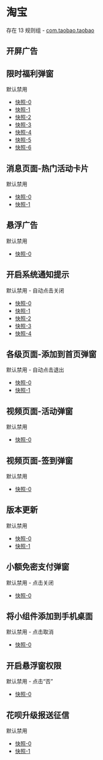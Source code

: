# 淘宝

存在 13 规则组 - [com.taobao.taobao](/src/apps/com.taobao.taobao.ts)

## 开屏广告

## 限时福利弹窗

默认禁用

- [快照-0](https://i.gkd.li/import/12642792)
- [快照-1](https://i.gkd.li/import/13180826)
- [快照-2](https://i.gkd.li/import/12648734)
- [快照-3](https://i.gkd.li/import/12648746)
- [快照-4](https://i.gkd.li/import/13198239)
- [快照-5](https://i.gkd.li/import/13198052)
- [快照-6](https://i.gkd.li/import/13249418)

## 消息页面-热门活动卡片

默认禁用

- [快照-0](https://i.gkd.li/import/12642795)
- [快照-1](https://i.gkd.li/import/13197877)

## 悬浮广告

默认禁用

- [快照-0](https://i.gkd.li/import/13521702)

## 开启系统通知提示

默认禁用 - 自动点击关闭

- [快照-0](https://i.gkd.li/import/13197594)
- [快照-1](https://i.gkd.li/import/13222946)
- [快照-2](https://i.gkd.li/import/13438404)
- [快照-3](https://i.gkd.li/import/13446901)
- [快照-4](https://i.gkd.li/import/13455424)

## 各级页面-添加到首页弹窗

默认禁用 - 自动点击退出

- [快照-0](https://i.gkd.li/import/13197553)
- [快照-1](https://i.gkd.li/import/13197546)

## 视频页面-活动弹窗

默认禁用

- [快照-0](https://i.gkd.li/import/12642813)

## 视频页面-签到弹窗

默认禁用

- [快照-0](https://i.gkd.li/import/12642798)

## 版本更新

默认禁用

- [快照-0](https://i.gkd.li/import/13336760)
- [快照-1](https://i.gkd.li/import/13695520)

## 小额免密支付弹窗

默认禁用 - 点击关闭

- [快照-0](https://i.gkd.li/import/13438414)

## 将小组件添加到手机桌面

默认禁用 - 点击取消

- [快照-0](https://i.gkd.li/import/13598578)

## 开启悬浮窗权限

默认禁用 - 点击“否”

- [快照-0](https://i.gkd.li/import/13588165)

## 花呗升级报送征信

默认禁用

- [快照-0](https://i.gkd.li/import/13628020)
- [快照-1](https://i.gkd.li/import/13691864)
